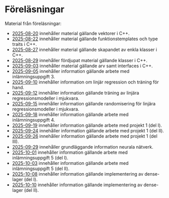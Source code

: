 # Föreläsningar

Material från föreläsningar:
* [2025-08-20](./2025-08-20/README.md) innehåller material gällande vektorer i C++.
* [2025-08-22](./2025-08-22/README.md) innehåller material gällande funktionstemplates och type traits i C++.
* [2025-08-27](./2025-08-27/README.md) innehåller material gällande skapandet av enkla klasser i C++.
* [2025-08-29](./2025-08-29/README.md) innehåller fördjupat material gällande klasser i C++.
* [2025-09-03](./2025-09-03/README.md) innehåller material gällande arv samt interfaces i C++.
* [2025-09-05](./2025-09-05/README.md) innehåller information gällande arbete med inlämningsuppgift 3.
* [2025-09-10](./2025-09-10/README.md) innehåller information om linjär regression och träning för hand.
* [2025-09-12](./2025-09-12/README.md) innehåller information gällande träning av linjära regressionsmodeller i mjukvara.
* [2025-09-15](./2025-09-15/README.md) innehåller information gällande randomisering för linjära regressionsmodeller i mjukvara.
* [2025-09-18](./2025-09-18/README.md) innehåller information gällande arbete med inlämningsuppgift 4.
* [2025-09-19](./2025-09-19/README.md) innehåller information gällande arbete med projekt 1 (del I).
* [2025-09-24](./2025-09-24/README.md) innehåller information gällande arbete med projekt 1 (del II).
* [2025-09-26](./2025-09-26/README.md) innehåller information gällande arbete med projekt 1 (del III).
* [2025-09-29](./2025-09-29/README.md) innehåller grundläggande information neurala nätverk.
* [2025-10-01](./2025-10-01/README.md) innehåller information gällande arbete med inlämningsuppgift 5 (del I).
* [2025-10-03](./2025-10-03/README.md) innehåller information gällande arbete med inlämningsuppgift 5 (del II).
* [2025-10-08](./2025-10-08/README.md) innehåller information gällande implementering av dense-lager (del I).
* [2025-10-10](./2025-10-10/README.md) innehåller information gällande implementering av dense-lager (del II).
